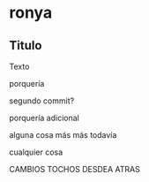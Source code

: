 # ronya

## Titulo 
Texto

porquería

segundo commit?

porquería adicional

alguna cosa más
más todavía


cualquier cosa 


CAMBIOS TOCHOS DESDEA ATRAS
